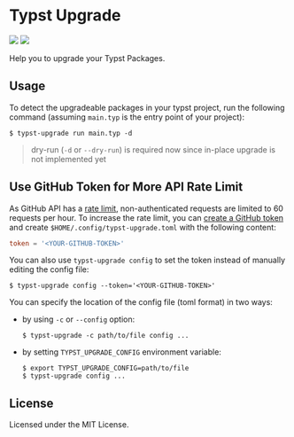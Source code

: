 # Typst Upgrade

[![](https://img.shields.io/crates/v/typst-upgrade
)](https://crates.io/crates/typst-upgrade) [![](https://img.shields.io/github/license/Coekjan/typst-upgrade
)](https://github.com/Coekjan/typst-upgrade)

Help you to upgrade your Typst Packages.

## Usage

To detect the upgradeable packages in your typst project, run the following command (assuming `main.typ` is the entry point of your project):

```console
$ typst-upgrade run main.typ -d
```

> dry-run (`-d` or `--dry-run`) is required now since in-place upgrade is not implemented yet

## Use GitHub Token for More API Rate Limit

As GitHub API has a [rate limit](https://docs.github.com/en/rest/using-the-rest-api/troubleshooting-the-rest-api?apiVersion=2022-11-28#rate-limit-errors), non-authenticated requests are limited to 60 requests per hour. To increase the rate limit, you can [create a GitHub token](https://github.com/settings/tokens) and create `$HOME/.config/typst-upgrade.toml` with the following content:

```toml
token = '<YOUR-GITHUB-TOKEN>'
```

You can also use `typst-upgrade config` to set the token instead of manually editing the config file:

```console
$ typst-upgrade config --token='<YOUR-GITHUB-TOKEN>'
```

You can specify the location of the config file (toml format) in two ways:
- by using `-c` or `--config` option:
  ```console
  $ typst-upgrade -c path/to/file config ...
  ```
- by setting `TYPST_UPGRADE_CONFIG` environment variable:
  ```console
  $ export TYPST_UPGRADE_CONFIG=path/to/file
  $ typst-upgrade config ...
  ``` 

## License

Licensed under the MIT License.
